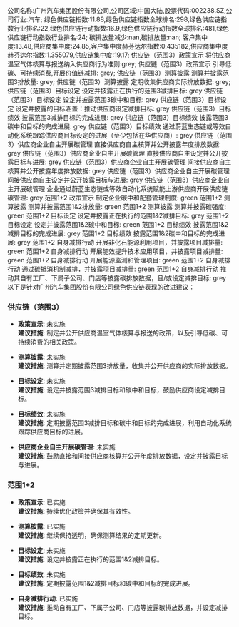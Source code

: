 公司名称:广州汽车集团股份有限公司,公司区域:中国大陆,股票代码:002238.SZ,公司行业:汽车;        绿色供应链指数:11.88,绿色供应链指数全球排名:298,绿色供应链指数行业排名:22,绿色供应链行动指数:16.9,绿色供应链行动指数全球排名:481,绿色供应链行动指数行业排名:24;        碳排放量减少:nan,碳排放量:nan;        客户集中度:13.48,供应商集中度:24.85,客户集中度赫芬达尔指数:0.435182,供应商集中度赫芬达尔指数:1.355079,供应链集中度:19.17;        供应链（范围3）政策宣示 将供应商温室气体核算与报送纳入供应商行为准则:grey;        供应链（范围3）政策宣示 引导低碳、可持续消费,开展价值链减排: grey;        供应链（范围3）测算披露 测算并披露范围3排放量: grey;        供应链（范围3）测算披露 定期收集供应商实际排放数据: grey;        供应链（范围3）目标设定 设定并披露正在执行的范围3减排目标: grey        供应链（范围3）目标设定 设定并披露范围3碳中和目标: grey        供应链（范围3）目标设定 设定并披露的目标涵盖：推动供应商设定减排目标: grey        供应链（范围3）目标绩效 披露范围3减排目标的完成进展: grey        供应链（范围3）目标绩效 披露范围3碳中和目标的完成进展: grey        供应链（范围3）目标绩效 通过蔚蓝生态链或等效自动化系统跟踪供应商目标设定的进展（至少包括在华供应商）: grey        供应链（范围3）供应商企业自主开展碳管理 直接供应商自主核算并公开披露年度排放数据: grey        供应链（范围3）供应商企业自主开展碳管理 直接供应商自主设定并公开披露目标与进展: grey        供应链（范围3）供应商企业自主开展碳管理 间接供应商自主核算并公开披露年度排放数据: grey        供应链（范围3）供应商企业自主开展碳管理 间接供应商自主设定并公开披露目标与进展: grey        供应链（范围3）供应商企业自主开展碳管理 企业通过蔚蓝生态链或等效自动化系统赋能上游供应商开展供应链碳管理: grey        范围1+2 政策宣示 制定企业碳中和配套管理制度: green        范围1+2 测算披露 测算并披露范围1&2排放量: green        范围1+2 测算披露 测算并披露碳强度: green        范围1+2 目标设定 设定并披露正在执行的范围1&2减排目标: grey        范围1+2 目标设定 设定并披露范围1&2碳中和目标: green        范围1+2 目标绩效 披露范围1&2减排目标的完成进展: grey        范围1+2 目标绩效 披露范围1&2碳中和目标的完成进展: grey        范围1+2 自身减排行动 开展非化石能源利用项目，并披露项目减排量: green        范围1+2 自身减排行动 开展能效提升技术应用项目，并披露项目减排量: green        范围1+2 自身减排行动 开展能源监测和管理项目: green        范围1+2 自身减排行动 通过碳抵消机制减排，并披露项目减排量: green        范围1+2 自身减排行动 推动其自有工厂、下属子公司、门店等披露碳排放数据，且/或设定减排目标: grey
以下是针对广州汽车集团股份有限公司绿色供应链表现的改进建议：

### 供应链（范围3）
- **政策宣示**: 未实施  
  **建议措施**: 制定并公开供应商温室气体核算与报送的政策，以及引导低碳、可持续消费的相关政策。

- **测算披露**: 未实施  
  **建议措施**: 测算并定期披露范围3排放量，收集并公开供应商的实际排放数据。

- **目标设定**: 未实施  
  **建议措施**: 设定并披露范围3减排目标和碳中和目标，鼓励供应商设定减排目标。

- **目标绩效**: 未实施  
  **建议措施**: 定期披露范围3减排目标和碳中和目标的完成进展，利用自动化系统跟踪供应商目标的进展。

- **供应商企业自主开展碳管理**: 未实施  
  **建议措施**: 鼓励直接和间接供应商核算并公开年度排放数据，设定并披露目标与进展。

### 范围1+2
- **政策宣示**: 已实施  
  **建议措施**: 持续优化政策并确保其有效性。

- **测算披露**: 已实施  
  **建议措施**: 继续保持透明，确保测算结果的定期更新。

- **目标设定**: 未实施  
  **建议措施**: 设定并披露正在执行的范围1&2减排目标。

- **目标绩效**: 未实施  
  **建议措施**: 定期披露范围1&2减排目标和碳中和目标的完成进展。

- **自身减排行动**: 已实施  
  **建议措施**: 推动自有工厂、下属子公司、门店等披露碳排放数据，并设定减排目标。
